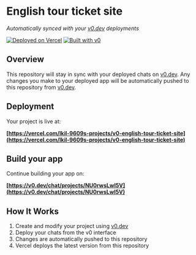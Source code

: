 # English tour ticket site

*Automatically synced with your [v0.dev](https://v0.dev) deployments*

[![Deployed on Vercel](https://img.shields.io/badge/Deployed%20on-Vercel-black?style=for-the-badge&logo=vercel)](https://vercel.com/lkil-9609s-projects/v0-english-tour-ticket-site)
[![Built with v0](https://img.shields.io/badge/Built%20with-v0.dev-black?style=for-the-badge)](https://v0.dev/chat/projects/NU0rwsLwl5V)

## Overview

This repository will stay in sync with your deployed chats on [v0.dev](https://v0.dev).
Any changes you make to your deployed app will be automatically pushed to this repository from [v0.dev](https://v0.dev).

## Deployment

Your project is live at:

**[https://vercel.com/lkil-9609s-projects/v0-english-tour-ticket-site](https://vercel.com/lkil-9609s-projects/v0-english-tour-ticket-site)**

## Build your app

Continue building your app on:

**[https://v0.dev/chat/projects/NU0rwsLwl5V](https://v0.dev/chat/projects/NU0rwsLwl5V)**

## How It Works

1. Create and modify your project using [v0.dev](https://v0.dev)
2. Deploy your chats from the v0 interface
3. Changes are automatically pushed to this repository
4. Vercel deploys the latest version from this repository
